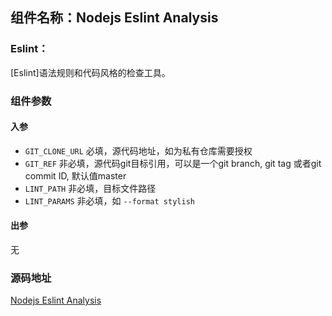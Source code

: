 ## 组件名称：Nodejs Eslint Analysis

### Eslint：
[Eslint]语法规则和代码风格的检查工具。


### 组件参数
#### 入参
- `GIT_CLONE_URL` 必填，源代码地址，如为私有仓库需要授权
- `GIT_REF` 非必填，源代码git目标引用，可以是一个git branch, git tag 或者git commit ID, 默认值master
- `LINT_PATH` 非必填，目标文件路径
- `LINT_PARAMS` 非必填，如 `--format stylish`

#### 出参
无

### 源码地址

[Nodejs Eslint Analysis](https://github.com/tencentyun/workflow-components/tree/master/nodejs/analysis/eslint)
